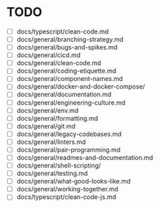 # TODO

- [ ] docs/typescript/clean-code.md
- [ ] docs/general/branching-strategy.md
- [ ] docs/general/bugs-and-spikes.md
- [ ] docs/general/cicd.md
- [ ] docs/general/clean-code.md
- [ ] docs/general/coding-etiquette.md
- [ ] docs/general/component-names.md
- [ ] docs/general/docker-and-docker-compose/
- [ ] docs/general/documentation.md
- [ ] docs/general/engineering-culture.md
- [ ] docs/general/env.md
- [ ] docs/general/formatting.md
- [ ] docs/general/git.md
- [ ] docs/general/legacy-codebases.md
- [ ] docs/general/linters.md
- [ ] docs/general/pair-programming.md
- [ ] docs/general/readmes-and-documentation.md
- [ ] docs/general/shell-scripting/
- [ ] docs/general/testing.md
- [ ] docs/general/what-good-looks-like.md
- [ ] docs/general/working-together.md
- [ ] docs/typescript/clean-code-js.md
